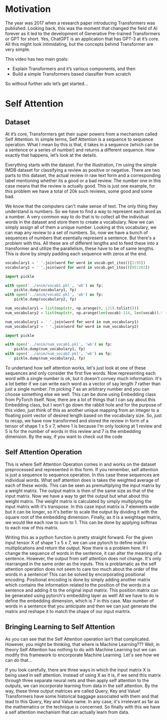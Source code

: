 # Motivation
The year was 2017 when a research paper introducing Transformers was published. Looking back, this was the moment that changed the field of AI forever as it led to the development of Generative Pre-trained Transformers or GPT for short. Yes, ChatGPT is an application that has GPT-3 at it’s core. All this might look intimidating, but the concepts behind Transformer are very simple.

This video has two main goals:
- Explain Transformers and it’s various components, and then
- Build a simple Transformers based classifier from scratch

So without further ado let’s get started...

# Self Attention
## Dataset
At it’s core, Transformers get their super powers from a mechanism called Self Attention. In simple terms, Self Attention is a sequence to sequence operation. What I mean by this is that, it takes in a sequence (which can be a sentence or a series of number) and returns a different sequence. How exactly that happens, let’s look at the details. 

Everything starts with the dataset. For the illustration, I’m using the simple IMDB dataset for classifying a review as positive or negative. There are two parts to this dataset, the actual review in raw text form and a corresponding label mentioning whether its a good or a bad review. The number one in this case means that the review is actually good. This is just one example, for this problem we have a total of 20k such reviews, some good and some bad.

We know that the computers can't make sense of text. The only thing they understand is numbers. So we have to find a way to represent each word as a number. A very common way to do that is to collect all the individual words in the dataset and store them to create a vocabulary. Now we can simply assign all of them a unique number. Looking at this vocabulary, we can map any review to a set of numbers. So, now we have a bunch of sequences of numbers that esentially represent a sentence. But there's a problem with this. All these are of different lengths and to feed these into a transformer and utilize the parallelism, these have to be of same lengths. This is done by simply padding each sequence with zeros at the end.

```py
vocabulary1 = ' '.join(word for word in vocab.get_itos()[2:95])
vocabulary2 = ' '.join(word for word in vocab.get_itos()[95:202])

import pickle

with open('../anim/vocab1.pkl', 'wb') as fp:
    pickle.dump(vocabulary1, fp)
with open('../anim/vocab2.pkl', 'wb') as fp:
    pickle.dump(vocabulary2, fp)

num_vocabulary1 = list(map(str, np.arange(0, 121).tolist()))
num_vocabulary2 = list(map(str, np.arange(len(vocab)-114, len(vocab)).tolist()))

num_vocabulary1 = ' '.join(word for word in num_vocabulary1)
num_vocabulary2 = ' '.join(word for word in num_vocabulary2)

import pickle

with open('../anim/num_vocab1.pkl', 'wb') as fp:
    pickle.dump(num_vocabulary1, fp)
with open('../anim/num_vocab2.pkl', 'wb') as fp:
    pickle.dump(num_vocabulary2, fp)
```

To undertand how self attention works, let's just look at one of these sequences and only consider the first five words. Now representing each word with a single number is ok, but it doesn't convey much information. It's a lot better if we can write each word as a vector of say length 7 rather than just a single number. I'm picking 7 as an arbitrary number and you can choose something else we well. This can be done using Embedding class from PyTorch itself. Now, there are a lot of things that I can say about this Embedding class, but I won't go down the rabbit hole and for the purpose of this video, just think of this as another unique mapping from an integer to a floating point vector of desired length based on the vocabulary size. So, just to recap, we have now transformed and stored the review in form of a tensor of shape 1 x 5 x 7, where 1 is because I'm only looking at 1 review and 5 is for the number of words in this review and 7 is the embedding dimension. By the way, if you want to check out the code 

## Self Attention Operation
This is where Self Attention Operation comes in and works on the dataset preprocessed and represented in this form. If you remember, self attention is just a sequence to sequence operation. In this case these sequences are individual words. What self attention does is takes the weighted average of each of these words. This can be seen as premultiplying the input matrix by a weight matrix. The output matrix is then of the same size as that of the input matrix. Now we have a way to get the output but what about this weight matrix. The weight matrix is calculated by simply multiplying the input matrix with it's transpose. In this case input matrix is 7 elements wide but it can be longer, so it's better to scale the output by dividing it with the square root of the embedding dimension. Finally, as it is a weightage matrix, we would like each row to sum to 1. This can be done by applying softmax to each row of this matrix.

Writing this as a python function is pretty straight forward. For the given input tensor X of shape 1 x 5 x 7, we can use pytorch to define matrix multiplications and return the output. Now there is a problem here. If I change the sequence of words in the sentence, it can alter the meaning of a sentence. However, the output from self attention does not change. It's only rearranged in the same order as the inputs. This is problamatic as the self attention operation does not seem to care too much about the order of the words in a sentence! This can be solved by encorporating positional encoding. Positional encoding is done by simply adding another matrix which contains the information related to the position of the words in a sentence and adding it to the original input matrix. This position matrix can be generated using pytorch's embedding layer as well! All we have to do is define the embedding dimension, which is 7 in this case. Max number of words in a sentence that you anticipate and then we can just generate the matrix and reshape it to match the shape of our input martrix.

## Bringing Learning to Self Attention
As you can see that the Self Attention operation isn't that complicated. However, you might be thinking, that where is Machine Learning??? Well, in theory Self Attention has nothing to do with Machine Learning but we can modify this framework to encorporate Machine Learning. Let's see how we can do that...

If you look carefully, there are three ways in which the input matrix X is being used in self attention. Instead of using X as it is, if we send this matrix through three separate neural nets and then apply self attention to the outputs, we can incorporate learning from data in the self attention. By the way, these three output matrices are called Query, Key and Value! Transformers have some historical baggage associated with them and that lead to this Query, Key and Value name. In any case, it's irrelevant as far as the mathematics or the technique is concerned. So finally with this we have a self attention mechanism that can actually learn from data.
